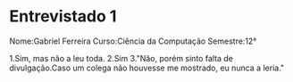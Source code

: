 ﻿# Entrevistado 1


Nome:Gabriel Ferreira
Curso:Ciência da Computação
Semestre:12°

1.Sim, mas não a leu toda.
2.Sim
3."Não, porém sinto falta de divulgação.Caso um colega não houvesse me mostrado, eu nunca a leria."
